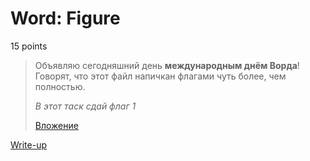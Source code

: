# Word: Figure

15 points

> Объявляю сегодняшний день **международным днём Ворда**! Говорят, что этот файл напичкан флагами чуть более, чем полностью.
> 
> *В этот таск сдай флаг 1*
> 
> [Вложение](https://yadi.sk/i/j8HBMVbX3Y4tz7)

[Write-up](WRITEUP.md)
